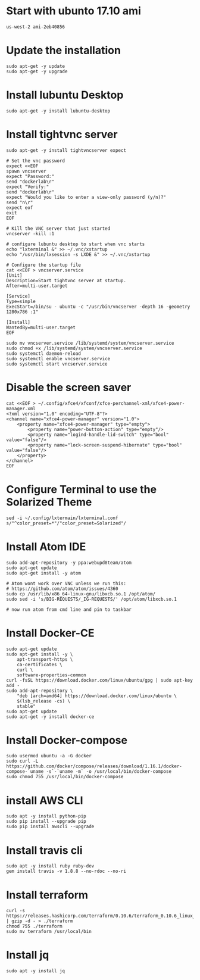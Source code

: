 # Start with ubunto 17.10 ami

	us-west-2 ami-2eb40856

# Update the installation

	sudo apt-get -y update
	sudo apt-get -y upgrade

# Install lubuntu Desktop

	sudo apt-get -y install lubuntu-desktop

# Install tightvnc server

	sudo apt-get -y install tightvncserver expect
		
	# Set the vnc password
	expect <<EOF
	spawn vncserver
	expect "Password:"
	send "dockerlab\r"
	expect "Verify:"
	send "dockerlab\r"
	expect "Would you like to enter a view-only password (y/n)?"
	send "n\r"
	expect eof
	exit
	EOF

	# Kill the VNC server that just started
	vncserver -kill :1

	# configure lubuntu desktop to start when vnc starts
	echo "lxterminal &" >> ~/.vnc/xstartup
	echo "/usr/bin/lxsession -s LXDE &" >> ~/.vnc/xstartup

	# Configure the startup file
	cat <<EOF > vncserver.service
	[Unit]
	Description=Start tightvnc server at startup.
	After=multi-user.target

	[Service]
	Type=simple
	ExecStart=/bin/su - ubuntu -c "/usr/bin/vncserver -depth 16 -geometry 1280x786 :1"

	[Install]
	WantedBy=multi-user.target
	EOF

	sudo mv vncserver.service /lib/systemd/system/vncserver.service
	sudo chmod +x /lib/systemd/system/vncserver.service
	sudo systemctl daemon-reload
	sudo systemctl enable vncserver.service
	sudo systemctl start vncserver.service

# Disable the screen saver

	cat <<EOF > ~/.config/xfce4/xfconf/xfce-perchannel-xml/xfce4-power-manager.xml
	<?xml version="1.0" encoding="UTF-8"?>
	<channel name="xfce4-power-manager" version="1.0">
		<property name="xfce4-power-manager" type="empty">
			<property name="power-button-action" type="empty"/>
			<property name="logind-handle-lid-switch" type="bool" value="false"/>
			<property name="lock-screen-suspend-hibernate" type="bool" value="false"/>
		</property>
	</channel>
	EOF

# Configure Terminal to use the Solarized Theme

	sed -i ~/.config/lxtermain/lxterminal.conf s/"^color_preset=*"/"color_preset=Solarized"/

# Install Atom IDE

	sudo add-apt-repository -y ppa:webupd8team/atom
	sudo apt-get update
	sudo apt-get install -y atom

	# Atom wont work over VNC unless we run this:
	# https://github.com/atom/atom/issues/4360
	sudo cp /usr/lib/x86_64-linux-gnu/libxcb.so.1 /opt/atom/
	sudo sed -i 's/BIG-REQUESTS/_IG-REQUESTS/' /opt/atom/libxcb.so.1

	# now run atom from cmd line and pin to taskbar

# Install Docker-CE

	sudo apt-get update
	sudo apt-get install -y \
		apt-transport-https \
		ca-certificates \
		curl \
		software-properties-common
	curl -fsSL https://download.docker.com/linux/ubuntu/gpg | sudo apt-key add -
	sudo add-apt-repository \
		"deb [arch=amd64] https://download.docker.com/linux/ubuntu \
		$(lsb_release -cs) \
		stable"
	sudo apt-get update
	sudo apt-get -y install docker-ce

# Install Docker-compose

	sudo usermod ubuntu -a -G docker
	sudo curl -L https://github.com/docker/compose/releases/download/1.16.1/docker-compose-`uname -s`-`uname -m` -o /usr/local/bin/docker-compose
	sudo chmod 755 /usr/local/bin/docker-compose

# install AWS CLI

	sudo apt -y install python-pip
	sudo pip install --upgrade pip
	sudo pip install awscli --upgrade

# Install travis cli

	sudo apt -y install ruby ruby-dev
	gem install travis -v 1.8.8 --no-rdoc --no-ri

# Install terraform

	curl -s https://releases.hashicorp.com/terraform/0.10.6/terraform_0.10.6_linux_amd64.zip | gzip -d - > ./terraform
	chmod 755 ./terraform
	sudo mv terraform /usr/local/bin

# Install jq

	sudo apt -y install jq
